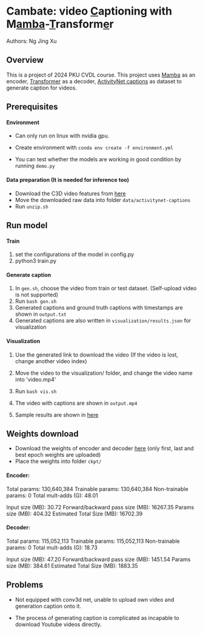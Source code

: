 # Cambate: video <ins>C</ins>aptioning with M<ins>amba</ins>-<ins>T</ins>ransform<ins>e</ins>r

Authors: Ng Jing Xu



## Overview

This is a project of 2024 PKU CVDL course. This project uses [Mamba](https://arxiv.org/abs/2312.00752) as an encoder, [Transformer](https://arxiv.org/abs/1706.03762) as a decoder, [ActivityNet captions](https://cs.stanford.edu/people/ranjaykrishna/densevid/) as dataset to generate caption for videos. 



## Prerequisites

#### Environment

- Can only run on linux with nvidia gpu.

- Create environment with `conda env create -f environment.yml`
- You can test whether the models are working in good condition by running `demo.py`

#### Data preparation (It is needed for inference too)

- Download the C3D video features from [here](https://rochester.app.box.com/s/8znalh6y5e82oml2lr7to8s6ntab6mav/folder/137471953557) 
- Move the downloaded raw data into folder `data/activitynet-captions`
- Run `unzip.sh`



## Run model

#### Train

1. set the configurations of the model in config.py
2. python3 train.py

#### Generate caption

1. In `gen.sh`, choose the video from train or test dataset. (Self-upload video is not supported)
2. Run `bash gen.sh`
3. Generated captions and ground truth captions with timestamps are shown in `output.txt`
4. Generated captions are also written in `visualization/results.json` for visualization

#### Visualization

1. Use the generated link to download the video (If the video is lost, change another video index)

2. Move the video to the visualization/ folder, and change the video name into 'video.mp4'

3. Run `bash vis.sh`

4. The video with captions are shown in `output.mp4`

5. Sample results are shown in [here](https://drive.google.com/drive/folders/13sFmIZVGUYXS3KDnyWpgT5COAmrhlL86?usp=sharing)

	

## Weights download

- Download the weights of encoder and decoder [here](https://drive.google.com/drive/folders/13sFmIZVGUYXS3KDnyWpgT5COAmrhlL86?usp=sharing) (only first, last and best epoch weights are uploaded)
- Place the weights into folder `ckpt/`

#### Encoder:
Total params: 130,640,384
Trainable params: 130,640,384
Non-trainable params: 0
Total mult-adds (G): 48.01

Input size (MB): 30.72
Forward/backward pass size (MB): 16267.35
Params size (MB): 404.32
Estimated Total Size (MB): 16702.39


#### Decoder:
Total params: 115,052,113
Trainable params: 115,052,113
Non-trainable params: 0
Total mult-adds (G): 18.73

Input size (MB): 47.20
Forward/backward pass size (MB): 1451.54
Params size (MB): 384.61
Estimated Total Size (MB): 1883.35



## Problems

- Not equipped with conv3d net, unable to upload own video and generation caption onto it.

- The process of generating caption is complicated as incapable to download Youtube videos directly.